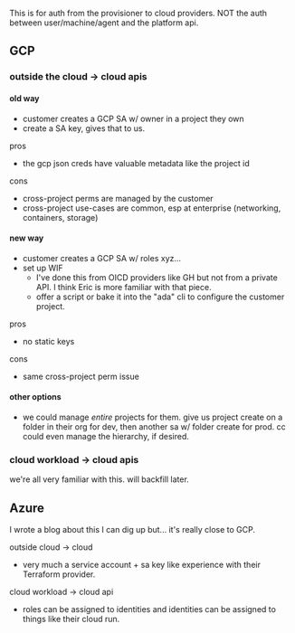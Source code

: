 This is for auth from the provisioner to cloud providers.
NOT the auth between user/machine/agent and the platform api.

## GCP

### outside the cloud -> cloud apis

#### old way

- customer creates a GCP SA w/ owner in a project they own
- create a SA key, gives that to us.

pros

- the gcp json creds have valuable metadata like the project id

cons

- cross-project perms are managed by the customer
- cross-project use-cases are common, esp at enterprise (networking, containers, storage)

#### new way

- customer creates a GCP SA w/ roles xyz...
- set up WIF
  - I've done this from OICD providers like GH but not from a private API. I think Eric is more familiar with that piece.
  - offer a script or bake it into the "ada" cli to configure the customer project.

pros

- no static keys

cons

- same cross-project perm issue

#### other options

- we could manage _entire_ projects for them. give us project create on a folder in their org for dev, then another sa w/ folder create for prod. cc could even manage the hierarchy, if desired.

### cloud workload -> cloud apis

we're all very familiar with this. will backfill later.

## Azure

I wrote a blog about this I can dig up but... it's really close to GCP.

outside cloud -> cloud

- very much a service account + sa key like experience with their Terraform provider.

cloud workload -> cloud api

- roles can be assigned to identities and identities can be assigned to things like their cloud run.
